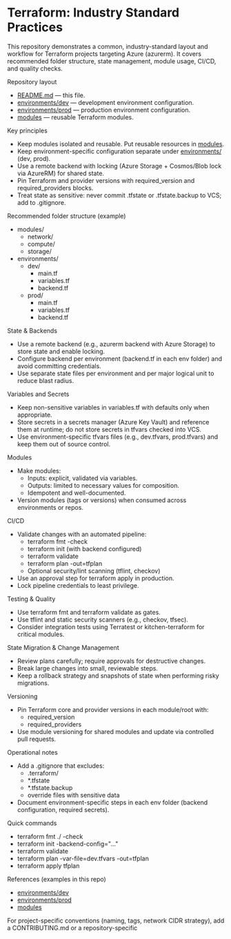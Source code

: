 # Terraform: Industry Standard Practices

This repository demonstrates a common, industry-standard layout and workflow for Terraform projects targeting Azure (azurerm). It covers recommended folder structure, state management, module usage, CI/CD, and quality checks.

Repository layout
- [README.md](README.md) — this file.
- [environments/dev](environments/dev) — development environment configuration.
- [environments/prod](environments/prod) — production environment configuration.
- [modules](modules/) — reusable Terraform modules.

Key principles
- Keep modules isolated and reusable. Put reusable resources in [modules](modules/).
- Keep environment-specific configuration separate under [environments/](environments/) (dev, prod).
- Use a remote backend with locking (Azure Storage + Cosmos/Blob lock via AzureRM) for shared state.
- Pin Terraform and provider versions with required_version and required_providers blocks.
- Treat state as sensitive: never commit .tfstate or .tfstate.backup to VCS; add to .gitignore.

Recommended folder structure (example)
- modules/
  - network/
  - compute/
  - storage/
- environments/
  - dev/
    - main.tf
    - variables.tf
    - backend.tf
  - prod/
    - main.tf
    - variables.tf
    - backend.tf

State & Backends
- Use a remote backend (e.g., azurerm backend with Azure Storage) to store state and enable locking.
- Configure backend per environment (backend.tf in each env folder) and avoid committing credentials.
- Use separate state files per environment and per major logical unit to reduce blast radius.

Variables and Secrets
- Keep non-sensitive variables in variables.tf with defaults only when appropriate.
- Store secrets in a secrets manager (Azure Key Vault) and reference them at runtime; do not store secrets in tfvars checked into VCS.
- Use environment-specific tfvars files (e.g., dev.tfvars, prod.tfvars) and keep them out of source control.

Modules
- Make modules:
  - Inputs: explicit, validated via variables.
  - Outputs: limited to necessary values for composition.
  - Idempotent and well-documented.
- Version modules (tags or versions) when consumed across environments or repos.

CI/CD
- Validate changes with an automated pipeline:
  - terraform fmt -check
  - terraform init (with backend configured)
  - terraform validate
  - terraform plan -out=tfplan
  - Optional security/lint scanning (tflint, checkov)
- Use an approval step for terraform apply in production.
- Lock pipeline credentials to least privilege.

Testing & Quality
- Use terraform fmt and terraform validate as gates.
- Use tflint and static security scanners (e.g., checkov, tfsec).
- Consider integration tests using Terratest or kitchen-terraform for critical modules.

State Migration & Change Management
- Review plans carefully; require approvals for destructive changes.
- Break large changes into small, reviewable steps.
- Keep a rollback strategy and snapshots of state when performing risky migrations.

Versioning
- Pin Terraform core and provider versions in each module/root with:
  - required_version
  - required_providers
- Use module versioning for shared modules and update via controlled pull requests.

Operational notes
- Add a .gitignore that excludes:
  - .terraform/
  - *.tfstate
  - *.tfstate.backup
  - override files with sensitive data
- Document environment-specific steps in each env folder (backend configuration, required secrets).

Quick commands
- terraform fmt ./ -check
- terraform init -backend-config="..." 
- terraform validate
- terraform plan -var-file=dev.tfvars -out=tfplan
- terraform apply tfplan

References (examples in this repo)
- [environments/dev](environments/dev)
- [environments/prod](environments/prod)
- [modules](modules/)

For project-specific conventions (naming, tags, network CIDR strategy), add a CONTRIBUTING.md or a repository-specific

